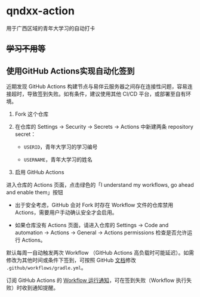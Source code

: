 # qndxx-action
用于广西区域的青年大学习的自动打卡
## ~~学习不用等~~

## 使用GitHub Actions实现自动化签到
近期发现 GitHub Actions 构建节点与易伴云服务器之间存在连接性问题，容易连接超时，导致签到失败。如有条件，建议使用其他 CI/CD 平台，或部署至自有环境。

1. Fork 这个仓库

2. 在仓库的 Settings -> Security -> Secrets -> Actions 中新建两条 repository secret：

   - `USERID`，青年大学习的学习编号

   - `USERNAME`，青年大学习的姓名

3. 启用 GitHub Actions

进入仓库的 Actions 页面，点击绿色的「I understand my workflows, go ahead and enable them」按钮

   - 出于安全考虑，GitHub 会对 Fork 时存在 Workflow 文件的仓库禁用 Actions，需要用户手动确认安全才会启用。
   
   - 如果仓库没有 Actions 页面，请进入仓库的 Settings -> Code and automation -> Actions -> General -> Actions permissions 检查是否允许运行 Actions。

默认每周一自动触发两次 Workflow （GitHub Actions 高负载时可能延迟）。如需修改为其他时间或条件下签到，可按照 GitHub [文档](https://docs.github.com/cn/actions/using-workflows/triggering-a-workflow)修改 `.github/workflows/gradle.yml`。

订阅 GitHub Actions 的 [Workflow 运行通知](https://docs.github.com/cn/actions/monitoring-and-troubleshooting-workflows/notifications-for-workflow-runs)，可在签到失败（Workflow 执行失败）时收到通知提醒。